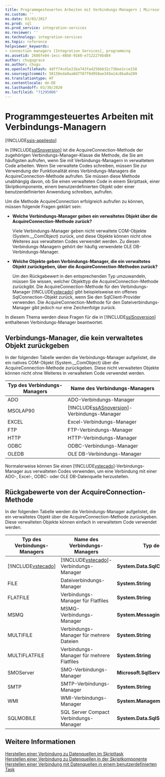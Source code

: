```yaml
---
title: Programmgesteuertes Arbeiten mit Verbindungs-Managern | Microsoft-Dokumentation
ms.custom: ''
ms.date: 03/03/2017
ms.prod: sql
ms.prod_service: integration-services
ms.reviewer: ''
ms.technology: integration-services
ms.topic: reference
helpviewer_keywords:
- connection managers [Integration Services], programming
ms.assetid: 2686fe84-1ecc-48b8-9160-e7122274bd84
author: chugugrace
ms.author: chugu
ms.openlocfilehash: 4dff74cd1e21ba743fa425bb632c736ee1cce158
ms.sourcegitcommit: 58158eda0aa0d7f87f9d958ae349a14c0ba8a209
ms.translationtype: HT
ms.contentlocale: de-DE
ms.lasthandoff: 03/30/2020
ms.locfileid: "71295006"
---
```

# <a name="working-with-connection-managers-programmatically"></a>Programmgesteuertes Arbeiten mit Verbindungs-Managern

[!INCLUDE[ssis-appliesto](../includes/ssis-appliesto-ssvrpluslinux-asdb-asdw-xxx.md)]


  In [!INCLUDE[ssISnoversion](../includes/ssisnoversion-md.md)] ist die AcquireConnection-Methode der zugehörigen Verbindungs-Manager-Klasse die Methode, die Sie am häufigsten aufrufen, wenn Sie mit Verbindungs-Managern in verwaltetem Code arbeiten. Wenn Sie verwaltete Codes schreiben, müssen Sie zur Verwendung der Funktionalität eines Verbindungs-Managers die AcquireConnection-Methode aufrufen. Sie müssen diese Methode unabhängig davon, ob Sie einen verwalteten Code in einem Skripttask, einer Skriptkomponente, einem benutzerdefinierten Objekt oder einer benutzerdefinierten Anwendung schreiben, aufrufen.  
  
 Um die Methode AcquireConnection erfolgreich aufrufen zu können, müssen folgende Fragen geklärt sein:  
  
-   **Welche Verbindungs-Manager geben ein verwaltetes Objekt über die AcquireConnection-Methode zurück?**  
  
     Viele Verbindungs-Manager geben nicht verwaltete COM-Objekte (System.__ComObject) zurück, und diese Objekte können nicht ohne Weiteres aus verwalteten Codes verwendet werden. Zu diesen Verbindungs-Managern gehört der häufig verwendete OLE DB-Verbindungs-Manager.  
  
-   **Welche Objekte geben Verbindungs-Manager, die ein verwaltetes Objekt zurückgeben, über die AcquireConnection-Methoden zurück?**  
  
     Um den Rückgabewert in den entsprechenden Typ umzuwandeln, müssen Sie wissen, welcher Objekttyp die AcquireConnection-Methode zurückgibt. Die AcquireConnection-Methode für den Verbindungs-Manager [!INCLUDE[vstecado](../includes/vstecado-md.md)] gibt beispielsweise ein offenes SqlConnection-Objekt zurück, wenn Sie den SqlClient-Provider verwenden. Die AcquireConnection-Methode für den Dateiverbindungs-Manager gibt jedoch nur eine Zeichenfolge zurück.  
  
 In diesem Thema werden diese Fragen für die in [!INCLUDE[ssISnoversion](../includes/ssisnoversion-md.md)] enthaltenen Verbindungs-Manager beantwortet.  
  
## <a name="connection-managers-that-do-not-return-a-managed-object"></a>Verbindungs-Manager, die kein verwaltetes Objekt zurückgeben  
 In der folgenden Tabelle werden die Verbindungs-Manager aufgelistet, die ein natives COM-Objekt (System.__ComObject) über die AcquireConnection-Methode zurückgeben. Diese nicht verwalteten Objekte können nicht ohne Weiteres in verwaltetem Code verwendet werden.  
  
|Typ des Verbindungs-Managers|Name des Verbindungs-Managers|  
|-----------------------------|-----------------------------|  
|ADO|ADO-Verbindungs-Manager|  
|MSOLAP90|[!INCLUDE[ssASnoversion](../includes/ssasnoversion-md.md)]-Verbindungs-Manager|  
|EXCEL|Excel-Verbindungs-Manager|  
|FTP|FTP-Verbindungs-Manager|  
|HTTP|HTTP-Verbindungs-Manager|  
|ODBC|ODBC-Verbindungs-Manager|  
|OLEDB|OLE DB-Verbindungs-Manager|  
  
 Normalerweise können Sie einen [!INCLUDE[vstecado](../includes/vstecado-md.md)]-Verbindungs-Manager aus verwalteten Codes verwenden, um eine Verbindung mit einer ADO-, Excel-, ODBC- oder OLE DB-Datenquelle herzustellen.  
  
## <a name="return-values-from-the-acquireconnection-method"></a>Rückgabewerte von der AcquireConnection-Methode  
 In der folgenden Tabelle werden die Verbindungs-Manager aufgelistet, die ein verwaltetes Objekt über die AcquireConnection-Methode zurückgeben. Diese verwalteten Objekte können einfach in verwaltetem Code verwendet werden.  
  
|Typ des Verbindungs-Managers|Name des Verbindungs-Managers|Typ des Rückgabewerts|Zusätzliche Informationen|  
|-----------------------------|-----------------------------|--------------------------|----------------------------|  
|[!INCLUDE[vstecado](../includes/vstecado-md.md)]|[!INCLUDE[vstecado](../includes/vstecado-md.md)]-Verbindungs-Manager|**System.Data.SqlClient.SqlConnection**||  
|FILE|Dateiverbindungs-Manager|**System.String**|Pfad zur Datei.|  
|FLATFILE|Verbindungs-Manager für Flatfiles|**System.String**|Pfad zur Datei.|  
|MSMQ|MSMQ-Verbindungs-Manager|**System.Messaging.MessageQueue**||  
|MULTIFILE|Verbindungs-Manager für mehrere Dateien|**System.String**|Pfad zu einer der Dateien.|  
|MULTIFLATFILE|Verbindungs-Manager für mehrere Flatfiles|**System.String**|Pfad zu einer der Dateien.|  
|SMOServer|SMO-Verbindungs-Manager|**Microsoft.SqlServer.Management.Smo.Server**||  
|SMTP|SMTP-Verbindungs-Manager|**System.String**|Beispiel: `SmtpServer=<server name>;UseWindowsAuthentication=True;EnableSsl=False;`|  
|WMI|WMI-Verbindungs-Manager|**System.Management.ManagementScope**||  
|SQLMOBILE|SQL Server Compact Verbindungs-Manager|**System.Data.SqlServerCe.SqlCeConnection**||  
  
## <a name="see-also"></a>Weitere Informationen  
 [Herstellen einer Verbindung zu Datenquellen im Skripttask](../integration-services/extending-packages-scripting/task/connecting-to-data-sources-in-the-script-task.md)   
 [Herstellen einer Verbindung zu Datenquellen in der Skriptkomponente](../integration-services/extending-packages-scripting/data-flow-script-component/connecting-to-data-sources-in-the-script-component.md)   
 [Herstellen einer Verbindung mit Datenquellen in einem benutzerdefinierten Task](../integration-services/extending-packages-custom-objects/task/connecting-to-data-sources-in-a-custom-task.md)  
  
  
